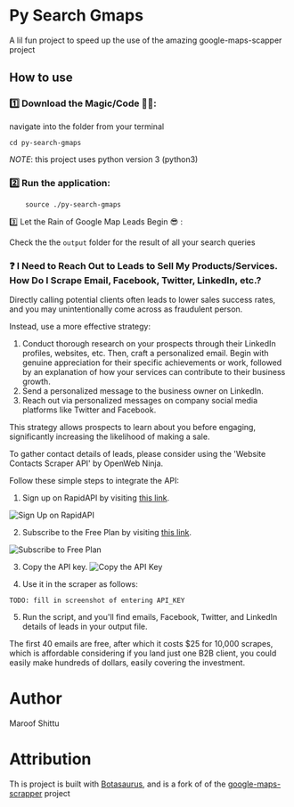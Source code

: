 # Py Search Gmaps

A lil fun project to speed up the use of the amazing google-maps-scapper project 

## How to use

### 1️⃣ Download the Magic/Code 🧙‍♀️:
navigate into the folder from your terminal

```shell
cd py-search-gmaps
```
*NOTE*: this project uses python version 3 (python3)

### 2️⃣ Run the application:
```shell
    source ./py-search-gmaps
```


3️⃣ Let the Rain of Google Map Leads Begin 😎 :

Check the the `output` folder for the result of all your search queries

### ❓ I Need to Reach Out to Leads to Sell My Products/Services. How Do I Scrape Email, Facebook, Twitter, LinkedIn, etc.?

Directly calling potential clients often leads to lower sales success rates, and you may unintentionally come across as fraudulent person.

Instead, use a more effective strategy:
  1. Conduct thorough research on your prospects through their LinkedIn profiles, websites, etc. Then, craft a personalized email. Begin with genuine appreciation for their specific achievements or work, followed by an explanation of how your services can contribute to their business growth.
  2. Send a personalized message to the business owner on LinkedIn.
  3. Reach out via personalized messages on company social media platforms like Twitter and Facebook.

This strategy allows prospects to learn about you before engaging, significantly increasing the likelihood of making a sale.

To gather contact details of leads, please consider using the 'Website Contacts Scraper API' by OpenWeb Ninja. 

Follow these simple steps to integrate the API:

1. Sign up on RapidAPI by visiting [this link](https://rapidapi.com/auth/sign-up).
   
![Sign Up on RapidAPI](https://raw.githubusercontent.com/omkarcloud/google-maps-scraper/master/screenshots/sign-up.png)

2. Subscribe to the Free Plan by visiting [this link](https://rapidapi.com/letscrape-6bRBa3QguO5/api/website-contacts-scraper/pricing).

![Subscribe to Free Plan](https://raw.githubusercontent.com/omkarcloud/google-maps-scraper/master/screenshots/subscribe.png)

3. Copy the API key.
![Copy the API Key](https://raw.githubusercontent.com/omkarcloud/google-maps-scraper/master/screenshots/key.png)

4. Use it in the scraper as follows:
```shell
TODO: fill in screenshot of entering API_KEY
```
5. Run the script, and you'll find emails, Facebook, Twitter, and LinkedIn details of leads in your output file.

The first 40 emails are free, after which it costs $25 for 10,000 scrapes, which is affordable considering if you land just one B2B client, you could easily make hundreds of dollars, easily covering the investment.




# Author
Maroof Shittu

# Attribution
Th is project is built with [Botasaurus](https://github.com/omkarcloud/botasaurus), and is a fork of of the  [google-maps-scrapper](https://github.com/omkarcloud/botasaurus) project
